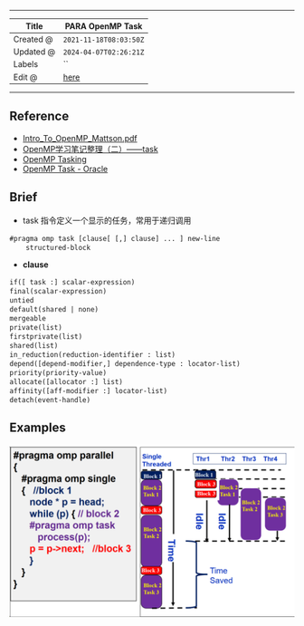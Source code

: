 -----

| Title     | PARA OpenMP Task                                  |
| --------- | ------------------------------------------------- |
| Created @ | `2021-11-18T08:03:50Z`                            |
| Updated @ | `2024-04-07T02:26:21Z`                            |
| Labels    | \`\`                                              |
| Edit @    | [here](https://github.com/junxnone/opt/issues/19) |

-----

## Reference

  - [Intro\_To\_OpenMP\_Mattson.pdf](https://github.com/junxnone/linuxwiki/files/7561048/Intro_To_OpenMP_Mattson.pdf)
  - [OpenMP学习笔记整理（二）——task](https://blog.csdn.net/huang_wifi/article/details/116047794)
  - [OpenMP
    Tasking](https://openmp.org/wp-content/uploads/sc15-openmp-CT-MK-tasking.pdf)
  - [OpenMP Task -
    Oracle](https://docs.oracle.com/cd/E19205-01/821-0393/6nletfa62/index.html)

## Brief

  - task 指令定义一个显示的任务，常用于递归调用

<!-- end list -->

    #pragma omp task [clause[ [,] clause] ... ] new-line 
        structured-block

  - **clause**

<!-- end list -->

    if([ task :] scalar-expression) 
    final(scalar-expression) 
    untied 
    default(shared | none) 
    mergeable 
    private(list) 
    firstprivate(list) 
    shared(list) 
    in_reduction(reduction-identifier : list) 
    depend([depend-modifier,] dependence-type : locator-list) 
    priority(priority-value) 
    allocate([allocator :] list) 
    affinity([aff-modifier :] locator-list) 
    detach(event-handle)

## Examples

![image](media/1fc315b4249fca2c5f8147ddd53d0bee527bf903.png)
